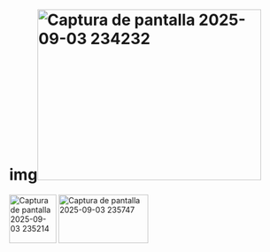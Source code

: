 # img<img width="404" height="309" alt="Captura de pantalla 2025-09-03 234232" src="https://github.com/user-attachments/assets/8f861d44-870d-4eb6-9edd-0319fa80149a" />
<img width="85" height="88" alt="Captura de pantalla 2025-09-03 235214" src="https://github.com/user-attachments/assets/e1291266-42a6-48b7-8579-c76ed3f8bf19" />
<img width="162" height="88" alt="Captura de pantalla 2025-09-03 235747" src="https://github.com/user-attachments/assets/b0ad5307-5b57-4161-a1b2-ddd431676976" />
